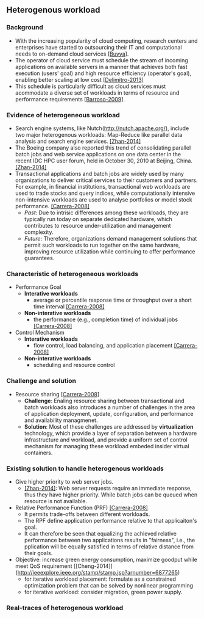 ## Heterogenous workload

### Background
- With the increasing popularity of cloud computing, research centers and enterprises have started to outsourcing their IT and computational needs to on-demand cloud services [[Buyya]](http://www.sciencedirect.com/science/article/pii/S0167739X08001957). 
- The operator of cloud service must schedule the stream of incoming applications on available servers in a manner that achieves both fast execution (users' goal) and high resource efficiency (operator's goal), enabling better scaling at low cost [[Delimitro-2013]](http://web.stanford.edu/~cdel/2013.asplos.paragon.pdf)
- This schedule is particularly difficult as cloud services must acommodate a diverse set of workloads in terms of resource and performance requirements [[Barroso-2009]](http://www.cs.berkeley.edu/~rxin/db-papers/WarehouseScaleComputing.pdf). 

### Evidence of heterogeneous workload
- Search engine systems, like Nutch(http://nutch.apache.org/), include two major heterogenous workloads: Map-Reduce like parallel data analysis and search engine services. [[Zhan-2014]](http://ieeexplore.ieee.org/xpl/articleDetails.jsp?arnumber=6205737)
- The Boeing company also reported this trend of consolidating parallel batch jobs and web service applications on one data center in the recent IDC HPC user forum, held in October 30, 2010 at Beijing, China. [[Zhan-2014]](http://ieeexplore.ieee.org/xpl/articleDetails.jsp?arnumber=6205737)
- Transactional applications and batch jobs are widely used by many organizations to deliver critical services to their customers and partners. For example, in financial institutions, transactional web workloads are used to trade stocks and query indices, while computationally intensive non-intensive workloads are used to analyse portfolios or model stock performance. [[Carrera-2008]](http://link.springer.com/chapter/10.1007%2F978-3-540-89856-6_11)
  - _Past_: Due to intrisic differences among these workloads, they are typically run today on separate dedicated hardware, which contributes to resource under-utilization and management complexity.
  - _Future_: Therefore, organizations demand management solutions that permit such workloads to run together on the same hardware, improving resource utilization while continuing to offer performance guarantees.
  
### Characteristic of heterogeneous workloads
- Performance Goal 
  - **Interative workloads**
    - average or percentile response time or throughput over a short time interval [[Carrera-2008]](http://link.springer.com/chapter/10.1007%2F978-3-540-89856-6_11)
  - **Non-interative workloads**
    - the performance (e.g., completion time) of individual jobs [[Carrera-2008]](http://link.springer.com/chapter/10.1007%2F978-3-540-89856-6_11)
- Control Mechanism
  - **Interative workloads**
    - flow control, load balancing, and application placement [[Carrera-2008]](http://link.springer.com/chapter/10.1007%2F978-3-540-89856-6_11)
  - **Non-interative workloads**
    - scheduling and resource control

### Challenge and solution
- Resource sharing [[Carrera-2008]](http://link.springer.com/chapter/10.1007%2F978-3-540-89856-6_11)
  - **Challenge**: Enaling resource sharing between transactional and batch workloads also introduces a number of challenges in the area of application deployment, update, configuration, and performance and availability managmenet. 
  - **Solution**: Most of these challenges are addressed by **virtualization** technology, which provide a layer of separation between a hardware infrastructure and workload, and provide a uniform set of control mechanism for managing these workload embeded insider virtual containers. 
  
### Existing solution to handle heterogenous workloads
- Give higher priority to web server jobs. 
  - [[Zhan-2014]](http://ieeexplore.ieee.org/xpl/articleDetails.jsp?arnumber=6205737): Web server requests require an immediate response, thus they have higher priority. While batch jobs can be queued when resource is not available.
- Relative Performance Function (PRF) [[Carrera-2008]](http://link.springer.com/chapter/10.1007%2F978-3-540-89856-6_11)
  - It permits trade-offs between different workloads.
  - The RPF define application performance relative to that applicaiton's goal.
  - It can therefore be seen that equalizing the achieved relative performance between two applications results in "fairness", i.e., the pplication will be equally satisfied in terms of relative distance from their goals.
- Objective: increase green energy consumption, maximize goodput while meet QoS requirement [[Cheng-2014]] (http://ieeexplore.ieee.org/stamp/stamp.jsp?arnumber=6877265)
  - for iterative workload placement: formulate as a constrained optimization problem that can be solved by nonlinear programming
  - for iterative workload: consider migration, green power supply.

### Real-traces of heterogenous workload
